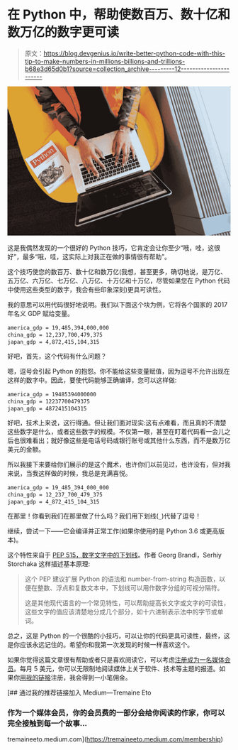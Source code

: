 # 在 Python 中，帮助使数百万、数十亿和数万亿的数字更可读

> 原文：<https://blog.devgenius.io/write-better-python-code-with-this-tip-to-make-numbers-in-millions-billions-and-trillions-b68e3d65d0b1?source=collection_archive---------12----------------------->

![](img/2cb5d39114682a6a9830d51106ec15c9.png)

这是我偶然发现的一个很好的 Python 技巧，它肯定会让你至少“哦，哇，这很好”，最多“哦，哇，这实际上对我正在做的事情很有帮助”。

这个技巧使您的数百万、数十亿和数万亿(我想，甚至更多，确切地说，是万亿、五万亿、六万亿、七万亿、八万亿、十万亿和十万亿，尽管如果您在 Python 代码中使用这些类型的数字，我会有些印象深刻)更具可读性。

我的意思可以用代码很好地说明。我们以下面这个块为例，它将各个国家的 2017 年名义 GDP 赋给变量。

```
america_gdp = 19,485,394,000,000
china_gdp = 12,237,700,479,375
japan_gdp = 4,872,415,104,315
```

好吧，首先，这个代码有什么问题？

嗯，逗号会引起 Python 的抱怨。你不能给这些变量赋值，因为逗号不允许出现在这样的数字中。因此，要使代码能够正确编译，您可以这样做:

```
america_gdp = 19485394000000
china_gdp = 12237700479375
japan_gdp = 4872415104315
```

好吧，技术上来说，这行得通。但让我们面对现实:这有点难看，而且真的不清楚这些数字是什么，或者这些数字的规模。不仅第一眼，甚至在盯着代码看一会儿之后也很难看出；就好像这些是电话号码或银行账号或其他什么东西，而不是数万亿美元的金额。

所以我接下来要给你们展示的是这个魔术，也许你们以前见过，也许没有，但对我来说，当我这样做的时候，我总是充满喜悦。

```
america_gdp = 19_485_394_000_000
china_gdp = 12_237_700_479_375
japan_gdp = 4_872_415_104_315
```

在那里！你看到我们在那里做了什么吗？我们用下划线(`_`)代替了逗号！

继续，尝试一下——它会编译并正常工作(如果你使用的是 Python 3.6 或更高版本)。

这个特性来自于 [PEP 515，数字文字中的下划线](https://www.python.org/dev/peps/pep-0515/)。作者 Georg Brandl，Serhiy Storchaka 这样描述基本原理:

> 这个 PEP 建议扩展 Python 的语法和 number-from-string 构造函数，以便在整数、浮点和复数文本中，下划线可以用作数字分组的可视分隔符。
> 
> 这是其他现代语言的一个常见特性，可以帮助提高长文字或文字的可读性，这些文字的值应该清楚地分成几个部分，如十六进制表示法中的字节或单词。

总之，这是 Python 的一个很酷的小技巧，可以让你的代码更具可读性，最终，这是你应该永远记住的。希望你和我第一次发现的时候一样喜欢这个。

如果你觉得这篇文章很有帮助或者只是喜欢阅读它，可以考虑[注册成为一名媒体会员](https://tremaineeto.medium.com/membership)。每月 5 美元，你可以无限制地阅读媒体上关于软件、技术等主题的报道。如果你[用我的链接](https://tremaineeto.medium.com/membership)注册，我会得到一小笔佣金。

[](https://tremaineeto.medium.com/membership) [## 通过我的推荐链接加入 Medium—Tremaine Eto

### 作为一个媒体会员，你的会员费的一部分会给你阅读的作家，你可以完全接触到每一个故事…

tremaineeto.medium.com](https://tremaineeto.medium.com/membership)